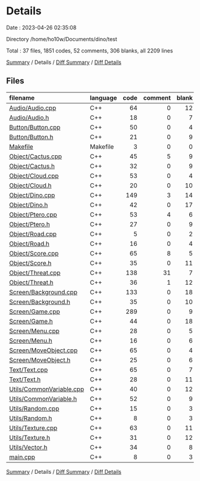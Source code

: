 # Details

Date : 2023-04-26 02:35:08

Directory /home/ho10w/Documents/dino/test

Total : 37 files,  1851 codes, 52 comments, 306 blanks, all 2209 lines

[Summary](results.md) / Details / [Diff Summary](diff.md) / [Diff Details](diff-details.md)

## Files
| filename | language | code | comment | blank | total |
| :--- | :--- | ---: | ---: | ---: | ---: |
| [Audio/Audio.cpp](/Audio/Audio.cpp) | C++ | 64 | 0 | 12 | 76 |
| [Audio/Audio.h](/Audio/Audio.h) | C++ | 18 | 0 | 7 | 25 |
| [Button/Button.cpp](/Button/Button.cpp) | C++ | 50 | 0 | 4 | 54 |
| [Button/Button.h](/Button/Button.h) | C++ | 21 | 0 | 9 | 30 |
| [Makefile](/Makefile) | Makefile | 3 | 0 | 0 | 3 |
| [Object/Cactus.cpp](/Object/Cactus.cpp) | C++ | 45 | 5 | 9 | 59 |
| [Object/Cactus.h](/Object/Cactus.h) | C++ | 32 | 0 | 9 | 41 |
| [Object/Cloud.cpp](/Object/Cloud.cpp) | C++ | 53 | 0 | 4 | 57 |
| [Object/Cloud.h](/Object/Cloud.h) | C++ | 20 | 0 | 10 | 30 |
| [Object/Dino.cpp](/Object/Dino.cpp) | C++ | 149 | 3 | 14 | 166 |
| [Object/Dino.h](/Object/Dino.h) | C++ | 42 | 0 | 17 | 59 |
| [Object/Ptero.cpp](/Object/Ptero.cpp) | C++ | 53 | 4 | 6 | 63 |
| [Object/Ptero.h](/Object/Ptero.h) | C++ | 27 | 0 | 9 | 36 |
| [Object/Road.cpp](/Object/Road.cpp) | C++ | 5 | 0 | 2 | 7 |
| [Object/Road.h](/Object/Road.h) | C++ | 16 | 0 | 4 | 20 |
| [Object/Score.cpp](/Object/Score.cpp) | C++ | 65 | 8 | 5 | 78 |
| [Object/Score.h](/Object/Score.h) | C++ | 35 | 0 | 11 | 46 |
| [Object/Threat.cpp](/Object/Threat.cpp) | C++ | 138 | 31 | 7 | 176 |
| [Object/Threat.h](/Object/Threat.h) | C++ | 36 | 1 | 12 | 49 |
| [Screen/Background.cpp](/Screen/Background.cpp) | C++ | 133 | 0 | 18 | 151 |
| [Screen/Background.h](/Screen/Background.h) | C++ | 35 | 0 | 10 | 45 |
| [Screen/Game.cpp](/Screen/Game.cpp) | C++ | 289 | 0 | 9 | 298 |
| [Screen/Game.h](/Screen/Game.h) | C++ | 44 | 0 | 18 | 62 |
| [Screen/Menu.cpp](/Screen/Menu.cpp) | C++ | 28 | 0 | 5 | 33 |
| [Screen/Menu.h](/Screen/Menu.h) | C++ | 16 | 0 | 6 | 22 |
| [Screen/MoveObject.cpp](/Screen/MoveObject.cpp) | C++ | 65 | 0 | 4 | 69 |
| [Screen/MoveObject.h](/Screen/MoveObject.h) | C++ | 25 | 0 | 6 | 31 |
| [Text/Text.cpp](/Text/Text.cpp) | C++ | 65 | 0 | 7 | 72 |
| [Text/Text.h](/Text/Text.h) | C++ | 28 | 0 | 11 | 39 |
| [Utils/CommonVariable.cpp](/Utils/CommonVariable.cpp) | C++ | 40 | 0 | 12 | 52 |
| [Utils/CommonVariable.h](/Utils/CommonVariable.h) | C++ | 52 | 0 | 9 | 61 |
| [Utils/Random.cpp](/Utils/Random.cpp) | C++ | 15 | 0 | 3 | 18 |
| [Utils/Random.h](/Utils/Random.h) | C++ | 8 | 0 | 3 | 11 |
| [Utils/Texture.cpp](/Utils/Texture.cpp) | C++ | 63 | 0 | 11 | 74 |
| [Utils/Texture.h](/Utils/Texture.h) | C++ | 31 | 0 | 12 | 43 |
| [Utils/Vector.h](/Utils/Vector.h) | C++ | 34 | 0 | 8 | 42 |
| [main.cpp](/main.cpp) | C++ | 8 | 0 | 3 | 11 |

[Summary](results.md) / Details / [Diff Summary](diff.md) / [Diff Details](diff-details.md)